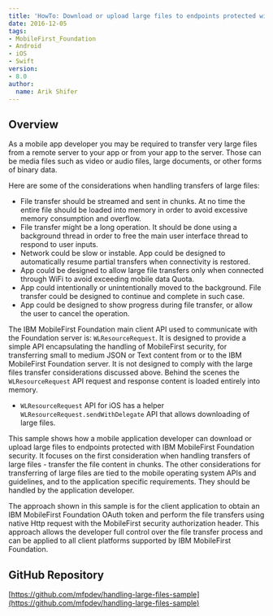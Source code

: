 ```yaml
---
title: 'HowTo: Download or upload large files to endpoints protected with IBM MobileFirst Foundation security'
date: 2016-12-05
tags:
- MobileFirst_Foundation
- Android
- iOS
- Swift
version:
- 8.0
author:
  name: Arik Shifer
---
```

## Overview
As a mobile app developer you may be required to transfer very large files from a remote server to your app or from your app to the server.
Those can be media files such as video or audio files, large documents, or other forms of binary data. 

Here are some of the considerations when handling transfers of large files:
* File transfer should be streamed and sent in chunks. At no time the entire file should be loaded into memory in order to avoid excessive memory consumption and overflow.
* File transfer might be a long operation. It should be done using a background thread in order to free the main user interface thread to respond to user inputs.
* Network could be slow or instable. App could be designed to automatically resume partial transfers when connectivity is restored.
* App could be designed to allow large file transfers only when connected through WiFi to avoid exceeding mobile data Quota.
* App could intentionally or unintentionally moved to the background. File transfer could be designed to continue and complete in such case.
* App could be designed to show progress during file transfer, or allow the user to cancel the operation.

The IBM MobileFirst Foundation main client API used to communicate with the Foundation server is: `WLResourceRequest`.
It is designed to provide a simple API encapsulating the handling of MobileFirst security, for transferring small to medium JSON or Text content from or to the IBM MobileFirst Foundation server. It is not designed to comply with the large files transfer considerations discussed above. Behind the scenes the `WLResourceRequest` API request and response content is loaded entirely into memory.  

* `WLResourceRequest` API for iOS has a helper `WLResourceRequest.sendWithDelegate` API that allows downloading of large files.

This sample shows how a mobile application developer can download or upload large files to endpoints protected with IBM MobileFirst Foundation security. It focuses on the first consideration when handling transfers of large files - transfer the file content in chunks.
The other considerations for transferring of large files are tied to the mobile operating system APIs and guidelines, and to the application specific requirements. They should be handled by the application developer.

The approach shown in this sample is for the client application to obtain an IBM MobileFirst Foundation OAuth token and perform the file transfers using native Http request with the MobileFirst  security authorization header. This approach allows the developer full control over the file transfer process and can be applied to all client platforms supported by IBM MobileFirst Foundation. 
 
## GitHub Repository
[https://github.com/mfpdev/handling-large-files-sample](https://github.com/mfpdev/handling-large-files-sample)

